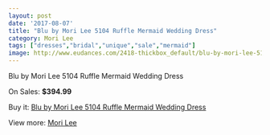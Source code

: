 ```yaml
---
layout: post
date: '2017-08-07'
title: "Blu by Mori Lee 5104 Ruffle Mermaid Wedding Dress"
category: Mori Lee
tags: ["dresses","bridal","unique","sale","mermaid"]
image: http://www.eudances.com/2418-thickbox_default/blu-by-mori-lee-5104-ruffle-mermaid-wedding-dress.jpg
---
```

Blu by Mori Lee 5104 Ruffle Mermaid Wedding Dress

On Sales: **$394.99**
<a href="https://www.eudances.com/en/mori-lee/806-blu-by-mori-lee-5104-ruffle-mermaid-wedding-dress.html"><amp-img layout="responsive" width="600" height="600" src="//www.eudances.com/2418-thickbox_default/blu-by-mori-lee-5104-ruffle-mermaid-wedding-dress.jpg" alt="Blu by Mori Lee 5104 Ruffle Mermaid Wedding Dress 0" /></a>
<a href="https://www.eudances.com/en/mori-lee/806-blu-by-mori-lee-5104-ruffle-mermaid-wedding-dress.html"><amp-img layout="responsive" width="600" height="600" src="//www.eudances.com/2421-thickbox_default/blu-by-mori-lee-5104-ruffle-mermaid-wedding-dress.jpg" alt="Blu by Mori Lee 5104 Ruffle Mermaid Wedding Dress 1" /></a>
<a href="https://www.eudances.com/en/mori-lee/806-blu-by-mori-lee-5104-ruffle-mermaid-wedding-dress.html"><amp-img layout="responsive" width="600" height="600" src="//www.eudances.com/2420-thickbox_default/blu-by-mori-lee-5104-ruffle-mermaid-wedding-dress.jpg" alt="Blu by Mori Lee 5104 Ruffle Mermaid Wedding Dress 2" /></a>
<a href="https://www.eudances.com/en/mori-lee/806-blu-by-mori-lee-5104-ruffle-mermaid-wedding-dress.html"><amp-img layout="responsive" width="600" height="600" src="//www.eudances.com/2419-thickbox_default/blu-by-mori-lee-5104-ruffle-mermaid-wedding-dress.jpg" alt="Blu by Mori Lee 5104 Ruffle Mermaid Wedding Dress 3" /></a>

Buy it: [Blu by Mori Lee 5104 Ruffle Mermaid Wedding Dress](https://www.eudances.com/en/mori-lee/806-blu-by-mori-lee-5104-ruffle-mermaid-wedding-dress.html "Blu by Mori Lee 5104 Ruffle Mermaid Wedding Dress")

View more: [Mori Lee](https://www.eudances.com/en/9-mori-lee "Mori Lee")